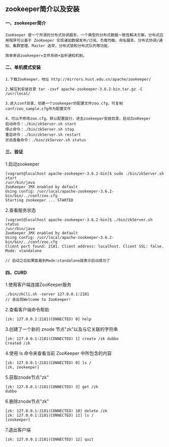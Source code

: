 ## zookeeper简介以及安装

#### 一、zookeeper简介
```
ZooKeeper 是一个开源的分布式协调服务，一个典型的分布式数据一致性解决方案。分布式应用程序可以基于 ZooKeeper 实现诸如数据发布/订阅、负载均衡、命名服务、分布式协调/通知、集群管理、Master 选举、分布式锁和分布式队列等功能.

简单来说zookeeper=文件系统+监听通知机制。
```

#### 二、单机模式安装
```
1.下载ZooKeeper，地址 http://mirrors.hust.edu.cn/apache/zookeeper/

2.解压到安装目录 tar -zxvf apache-zookeeper-3.6.2-bin.tar.gz -C /usr/local/

3.进入conf目录，创建一个zookeeper的配置文件zoo.cfg，可复制conf/zoo_sample.cfg作为配置文件

4、可以不修改zoo.cfg，默认配置就行，进去zookeeper安装目录，启动ZooKeeper
启动命令：./bin/zkServer.sh start
停止命令：./bin/zkServer.sh stop　　
重启命令：./bin/zkServer.sh restart
状态查看命令：./bin/zkServer.sh status
```

#### 三、验证
1.启动zookeeper
```
[vagrant@localhost apache-zookeeper-3.6.2-bin]$ sudo ./bin/zkServer.sh start
/usr/bin/java
ZooKeeper JMX enabled by default
Using config: /usr/local/apache-zookeeper-3.6.2-bin/bin/../conf/zoo.cfg
Starting zookeeper ... STARTED
```

2.查看服务状态
```
[vagrant@localhost apache-zookeeper-3.6.2-bin]$ ./bin/zkServer.sh status
/usr/bin/java
ZooKeeper JMX enabled by default
Using config: /usr/local/apache-zookeeper-3.6.2-bin/bin/../conf/zoo.cfg
Client port found: 2181. Client address: localhost. Client SSL: false.
Mode: standalone

// 启动之后如果能看到Mode:standalone就表示启动成功了
```

#### 四、CURD
1.使用客户端连接ZooKeeper服务
```
./bin/zkCli.sh -server 127.0.0.1:2181
// 会出现Welcome to ZooKeeper!
```

2.查看客户端命令帮助
```
[zk: 127.0.0.1:2181(CONNECTED) 0] help
```

3.创建了一个新的 znode 节点"zk"以及与它关联的字符串
```
[zk: 127.0.0.1:2181(CONNECTED) 1] create /zk dubbo
Created /zk
```

4.使用 ls 命令来查看当前 ZooKeeper 中所包含的内容
```
[zk: 127.0.0.1:2181(CONNECTED) 0] ls /
[zk, zookeeper]
```

5.获取znode节点"zk"
```
[zk: 127.0.0.1:2181(CONNECTED) 3] get /zk
dubbo
```

6.删除znode节点"zk"
```
[zk: 127.0.0.1:2181(CONNECTED) 10] delete /zk
[zk: 127.0.0.1:2181(CONNECTED) 11] ls /
[zookeeper]
```

7.退出客户端
```
[zk: 127.0.0.1:2181(CONNECTED) 12] quit
```
